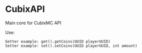 # CubixAPI

Main core for CubixMC API

Use: 

    Getter example: get().getCoins(UUID playerUUID)
    Setter example: set().setCoins(UUID playerUUID, int amount)